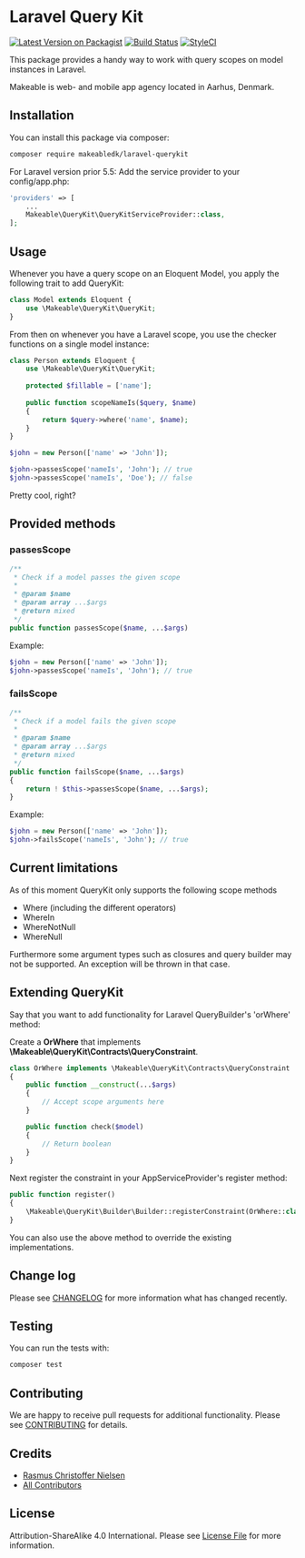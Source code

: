 

# Laravel Query Kit

[![Latest Version on Packagist](https://img.shields.io/packagist/v/makeabledk/laravel-querykit.svg?style=flat-square)](https://packagist.org/packages/makeabledk/laravel-querykit)
[![Build Status](https://img.shields.io/travis/makeabledk/laravel-query-kit/master.svg?style=flat-square)](https://travis-ci.org/makeabledk/laravel-query-kit)
[![StyleCI](https://styleci.io/repos/95551114/shield?branch=master)](https://styleci.io/repos/95551114)

This package provides a handy way to work with query scopes on model instances in Laravel.

Makeable is web- and mobile app agency located in Aarhus, Denmark.

## Installation

You can install this package via composer:

``` bash
composer require makeabledk/laravel-querykit
```

For Laravel version prior 5.5: Add the service provider to your config/app.php:

```php
'providers' => [
    ...
    Makeable\QueryKit\QueryKitServiceProvider::class,
];
```

## Usage

Whenever you have a query scope on an Eloquent Model, you apply the following trait to add QueryKit:

```php
class Model extends Eloquent {
    use \Makeable\QueryKit\QueryKit;
}
```

From then on whenever you have a Laravel scope, you use the checker functions on a single model instance:

```php
class Person extends Eloquent {
    use \Makeable\QueryKit\QueryKit;
    
    protected $fillable = ['name']; 
    
    public function scopeNameIs($query, $name)
    {
        return $query->where('name', $name);
    }
}
```

```php
$john = new Person(['name' => 'John']);

$john->passesScope('nameIs', 'John'); // true
$john->passesScope('nameIs', 'Doe'); // false
```

Pretty cool, right?

## Provided methods

### passesScope
```php
/**
 * Check if a model passes the given scope
 * 
 * @param $name
 * @param array ...$args
 * @return mixed
 */
public function passesScope($name, ...$args)
```

Example:
```php
$john = new Person(['name' => 'John']);
$john->passesScope('nameIs', 'John'); // true
```

### failsScope
```php
/**
 * Check if a model fails the given scope
 * 
 * @param $name
 * @param array ...$args
 * @return mixed
 */
public function failsScope($name, ...$args)
{
    return ! $this->passesScope($name, ...$args);
}
```

Example:
```php
$john = new Person(['name' => 'John']);
$john->failsScope('nameIs', 'John'); // true
```

## Current limitations

As of this moment QueryKit only supports the following scope methods

- Where (including the different operators)
- WhereIn
- WhereNotNull
- WhereNull

Furthermore some argument types such as closures and query builder may not be supported. 
An exception will be thrown in that case.

## Extending QueryKit

Say that you want to add functionality for Laravel QueryBuilder's 'orWhere' method:

Create a **OrWhere** that implements **\Makeable\QueryKit\Contracts\QueryConstraint**.

```php
class OrWhere implements \Makeable\QueryKit\Contracts\QueryConstraint
{
    public function __construct(...$args)
    {
        // Accept scope arguments here
    }

    public function check($model)
    {
        // Return boolean
    }
}

```

Next register the constraint in your AppServiceProvider's register method:

```php
public function register()
{
    \Makeable\QueryKit\Builder\Builder::registerConstraint(OrWhere::class);
}
```

You can also use the above method to override the existing implementations.

## Change log

Please see [CHANGELOG](CHANGELOG.md) for more information what has changed recently.

## Testing

You can run the tests with:

```bash
composer test
```

## Contributing

We are happy to receive pull requests for additional functionality. Please see [CONTRIBUTING](CONTRIBUTING.md) for details.

## Credits

- [Rasmus Christoffer Nielsen](https://github.com/rasmuscnielsen)
- [All Contributors](../../contributors)

## License

Attribution-ShareAlike 4.0 International. Please see [License File](LICENSE.md) for more information.